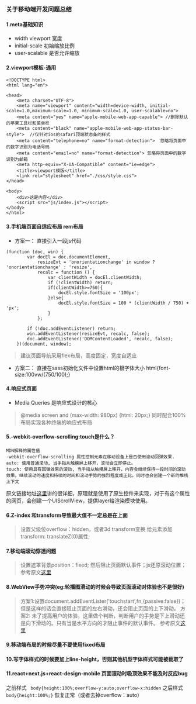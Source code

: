 ### 关于移动端开发问题总结

#### 1.meta基础知识
- width viewport 宽度
- initial-scale 初始缩放比例
- user-scalable 是否允许缩放

#### 2.viewport模板-通用
```
<!DOCTYPE html>
<html lang="en">

<head>
    <meta charset="UTF-8">
    <meta name="viewport" content="width=device-width, initial-scale=1.0,maximum-scale=1.0, minimum-scale=1.0, user-scalable=no">
    <meta content="yes" name="apple-mobile-web-app-capable"> //删除默认的苹果工具栏和菜单栏
    <meta content="black" name="apple-mobile-web-app-status-bar-style">  //仅针对ios的safari顶端状态条的样式
    <meta content="telephone=no" name="format-detection">  忽略将页面中的数字识别为电话号码
    <meta content="email=no" name="format-detection"> 忽略将页面中的数字识别为邮箱
    <meta http-equiv="X-UA-Compatible" content="ie=edge">
    <title>viewport模版</title>
    <link rel="stylesheet" href="./css/style.css">
</head>

<body>
    <div>这是内容</div>
    <script src="js/index.js"></script>
</body>
</html>
```

#### 3.手机端页面自适应布局 rem布局
- 方案一： 直接引入一段js代码
```
(function (doc, win) {
        var docEl = doc.documentElement,
            resizeEvt = 'onorientationchange' in window ? 'onorientationchange' : 'resize',
            recalc = function () {
                var clientWidth = docEl.clientWidth;
                if (!clientWidth) return;
                if(clientWidth>=750){
                    docEl.style.fontSize = '100px';
                }else{
                    docEl.style.fontSize = 100 * (clientWidth / 750) + 'px';
                }
            };

        if (!doc.addEventListener) return;
        win.addEventListener(resizeEvt, recalc, false);
        doc.addEventListener('DOMContentLoaded', recalc, false);
    })(document, window);
```
> 建议页面导航采用flex布局，高度固定，宽度自适应
- 方案二： 直接在sass初始化文件中设置html的根字体大小 html{font-size:100vw/(750/100);}

#### 4.响应式页面
- Media Queries 是响应式设计的核心
> @media screen and (max-width: 980px) {html: 20px;} 
同时配合100%布局实现各种终端的响应式布局

#### 5.-webkit-overflow-scrolling:touch是什么？ 
```
MDN解释的属性值
-webkit-overflow-scrolling 属性控制元素在移动设备上是否使用滚动回弹效果.
auto: 使用普通滚动, 当手指从触摸屏上移开，滚动会立即停止。
touch: 使用具有回弹效果的滚动, 当手指从触摸屏上移开，内容会继续保持一段时间的滚动效果。继续滚动的速度和持续的时间和滚动手势的强烈程度成正比。同时也会创建一个新的堆栈上下文
```
原文链接地址[这里](https://www.cnblogs.com/xiahj/p/8036419.html)讲的很详细，原理就是使用了原生控件来实现，对于有这个属性的网页，会创建一个UIScrollView，提供layer给渲染模块使用。

#### 6.Z-index 和transform导致最大值不一定总是在上面
> 设置父级位overflow：hidden，或者3d transform变换 给元素添加 transform: translateZ(0)属性;

#### 7.移动端滚动穿透问题
> 设置遮罩背景position：fixed; 然后阻止页面默认事件；js还原滚动位置； 参考原文[这里](https://segmentfault.com/a/1190000005617307)

#### 8.WebView手势冲突(eg:轮播图滑动的时候会导致页面滚动对体验也不是很好)
> 方案1:设置document.addEventLister(’touchstart’,fn,{passive:false})；但是这样的话会直接阻止页面的左右滑动，还会阻止页面的上下滑动。
> 方案2: 未了提高用户的体验，这里做个判断，判断用户的手势是下上滑动还是向下滑动的。只有当是水平方向的才阻止事件的默认事件。 参考原文[这里](https://segmentfault.com/q/1010000002585476)

#### 9.移动端布局的时候尽量不要使用fixed布局

#### 10.写字体样式的时候要加上line-height，否则其他机型字体样式可能被截取了

#### 11.react+next.js+react-design-mobile 页面滚动时吸顶效果不能及时反应bug
之前样式
``` body{height:100%;overflow-y:auto;overflow-x:hidden```
之后样式
```body{height:100%;}``` 恢复正常（或者去掉overflow：auto）

